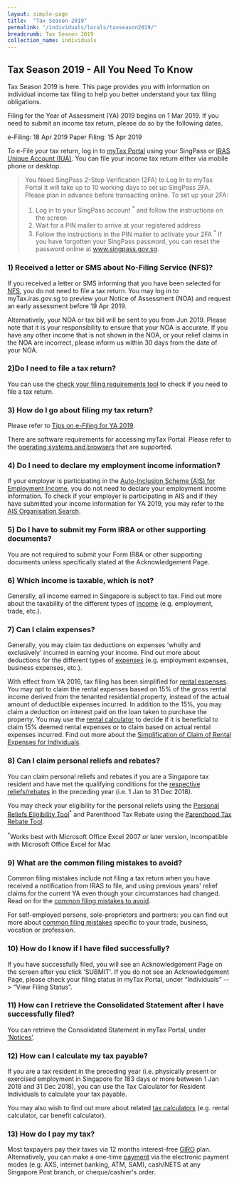 ```yaml
---
layout: simple-page
title:  "Tax Season 2019"
permalink: "/individuals/locals/taxseason2019/"
breadcrumb: Tax Season 2019
collection_name: individuals
---
```

## Tax Season 2019 - All You Need To Know

Tax Season 2019 is here. This page provides you with information on individual income tax filing to help you better understand your tax filing obligations.

Filing for the Year of Assessment (YA) 2019 begins on 1 Mar 2019.
If you need to submit an income tax return, please do so by the following dates.

e-Filing:           18 Apr 2019
Paper Filing:    15 Apr 2019           

To e-File your tax return, log in to [myTax Portal](https://mytax.iras.gov.sg/ESVWeb/default.aspx) using your SingPass or [IRAS Unique Account (IUA)](https://www.iras.gov.sg/irashome/iras2fa.aspx). 
You can file your income tax return either via mobile phone or desktop.

 
> You Need SingPass 2-Step Verification (2FA) to Log In to myTax Portal
It will take up to 10 working days to set up SingPass 2FA. Please plan in advance before transacting online.
To set up your 2FA:
> 1. Log in to your SingPass account <sup>*</sup> and follow the instructions on the screen
>2. Wait for a PIN mailer to arrive at your registered address
>3. Follow the instructions in the PIN mailer to activate your 2FA
><sup>*</sup> If you have forgotten your SingPass password, you can reset the password online at www.singpass.gov.sg.
 
### 1) Received a letter or SMS about No-Filing Service (NFS)?
If you received a letter or SMS informing that you have been selected for [NFS](https://www.iras.gov.sg/IRASHome/Individuals/Locals/Filing-your-taxes/Individuals-Required-to-File-Tax/No-Filing-Service--NFS-/), you do not need to file a tax return. You may log in to myTax.iras.gov.sg to preview your Notice of Assessment (NOA) and request  an early assessment before 19 Apr 2019.

Alternatively, your NOA or tax bill will be sent to you from Jun 2019. Please note that it is your responsibility to ensure that your NOA is accurate. If you have any other income that is not shown in the NOA, or your relief claims in the NOA are incorrect, please inform us within 30 days from the date of your NOA.

### 2)Do I need to file a tax return?
 You can use the [check your filing requirements tool](https://www.iras.gov.sg/irashome/uploadedFiles/IRASHome/Individuals/Check%20your%20tax%20filing%20requirements(1)(1).xls) to check if you need to file a tax return.

### 3) How do I go about filing my tax return?
Please refer to [Tips on e-Filing for YA 2019](https://www.iras.gov.sg/irashome/e-Services/Individuals/File-Individual-Income-Tax-Form-B1-B/Tips-on-e-Filing-for-YA-2019/).

There are software requirements for accessing myTax Portal. Please refer to the [operating systems and browsers](https://www.iras.gov.sg/irashome/uploadedFiles/IRASHome/e-Services/PC%20Requirements%20and%20Technical%20Issues-R.pdf) that are supported.

### 4) Do I need to declare my employment income information?
If your employer is participating in the [Auto-Inclusion Scheme (AIS) for Employment Income](https://www.iras.gov.sg/irashome/Individuals/Locals/Getting-it-right/Other-Services/Tax-Filing-for-Employees-of-AIS-Employers/), you do not need to declare your employment income information. To check if your employer is participating in AIS and if they have submitted your income information for YA 2019, you may refer to the [AIS Organisation Search](https://mytax.iras.gov.sg/ESVWeb/default.aspx?target=ESubQueryEmployerSubStatusSearch). 

### 5) Do I have to submit my Form IR8A or other supporting documents?
You are not required to submit your Form IR8A or other supporting documents unless specifically stated at the Acknowledgement Page.

### 6) Which income is taxable, which is not?
Generally, all income earned in Singapore is subject to tax. Find out more about the taxability of the different types of [income](https://www.iras.gov.sg/irashome/Individuals/Locals/Working-Out-Your-Taxes/What-is-Taxable--What-is-Not/) (e.g. employment, trade, etc.).

### 7) Can I claim expenses?
Generally, you may claim tax deductions on expenses 'wholly and exclusively' incurred in earning your income. Find out more about deductions for the different types of [expenses](https://www.iras.gov.sg/irashome/Individuals/Locals/Working-Out-Your-Taxes/Deductions-for-Individuals--Reliefs--Expenses--Donations-/) (e.g. employment expenses, business expenses, etc.).

With effect from YA 2016, tax filing has been simplified for [rental expenses](https://www.iras.gov.sg/irashome/Individuals/Locals/Working-Out-Your-Taxes/What-is-Taxable-What-is-Not/Rental-Income-and-Expenses/). You may opt to claim the rental expenses based on 15% of the gross rental income derived from the tenanted residential property, instead of the actual amount of deductible expenses incurred. In addition to the 15%, you may claim a deduction on interest paid on the loan taken to purchase the property. You may use the [rental calculator](https://www.iras.gov.sg/irashome/uploadedFiles/IRASHome/Individuals/Rental%20calculator.xls) to decide if it is beneficial to claim 15% deemed rental expenses or to claim based on actual rental expenses incurred. Find out more about the [Simplification of Claim of Rental Expenses for Individuals](https://www.iras.gov.sg/irashome/uploadedFiles/IRASHome/e-Tax_Guides/e-Tax%20Guide_IIT_Simplification_of_Claim_of_Rental_Expenses_for_Individuals.pdf).

### 8) Can I claim personal reliefs and rebates?
You can claim personal reliefs and rebates if you are a Singapore tax resident and have met the qualifying conditions for the [respective reliefs/rebates](https://www.iras.gov.sg/irashome/Individuals/Locals/Working-Out-Your-Taxes/Deductions-for-Individuals--Reliefs--Expenses--Donations-/) in the preceding year (i.e. 1 Jan to 31 Dec 2018).

You may check your eligibility for the personal reliefs using the [Personal Reliefs Eligibility Tool](https://www.iras.gov.sg/irashome/uploadedFiles/IRASHome/Quick_Links/Copy%20of%20Personal%20Reliefs%20Eligibility%20Tool.xls)<sup>*</sup> and Parenthood Tax Rebate using the [Parenthood Tax Rebate Tool](https://www.iras.gov.sg/irashome/uploadedFiles/IRASHome/Individuals/PTR%20calculator.xls).

<sup>*</sup>Works best with Microsoft Office Excel 2007 or later version, incompatible with Microsoft Office Excel for Mac

### 9) What are the common filing mistakes to avoid?
Common filing mistakes include not filing a tax return when you have received a notification from IRAS to file, and using previous years' relief claims for the current YA even though your circumstances had changed. Read on for the [common filing mistakes to avoid](https://www.iras.gov.sg/irashome/Individuals/Locals/Filing-your-taxes/Common-Filing-Mistakes/).

For self-employed persons, sole-proprietors and partners: you can find out more about [common filing mistakes](https://www.iras.gov.sg/irashome/Businesses/Self-Employed/Filing-your-taxes/Common-Filing-Mistakes-To-Avoid/) specific to your trade, business, vocation or profession.


### 10) How do I know if I have filed successfully?
If you have successfully filed, you will see an Acknowledgement Page on the screen after you click 'SUBMIT'.  If you do not see an Acknowledgement Page, please check your filing status in myTax Portal, under “Individuals” --> “View Filing Status”.

### 11) How can I retrieve the Consolidated Statement after I have successfully filed?
 You can retrieve the Consolidated Statement in myTax Portal, under [‘Notices’](http://mytax.iras.gov.sg/ESVWeb/default.aspx?target=MPORCorrespMain&taxtype=101&toLoginSelection=true).

### 12) How can I calculate my tax payable?
If you are a tax resident in the preceding year (i.e. physically present or exercised employment in Singapore for 183 days or more between 1 Jan 2018 and 31 Dec 2018), you can use the Tax Calculator for Resident Individuals to calculate your tax payable.

You may also wish to find out more about related [tax calculators](https://www.iras.gov.sg/irashome/Quick-Links/Calculators/) (e.g. rental calculator, car benefit calculator).

### 13) How do I pay my tax?
Most taxpayers pay their taxes via 12 months interest-free [GIRO](https://www.iras.gov.sg/IRASHome/Quick-Links/Payments/Applying-for-GIRO/) plan. Alternatively, you can make a one-time [payment](https://www.iras.gov.sg/irashome/Property/Property-owners/Paying-your-taxes/How-to-Pay-Tax/) via the electronic payment modes (e.g. AXS, internet banking, ATM, SAM), cash/NETS at any Singapore Post branch, or cheque/cashier's order.
